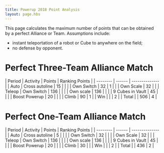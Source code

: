 ```yaml
---
title: Powerup 2018 Point Analysis
layout: page.hbs
---
```


This page calculates the maximum number of points that can be obtained by a perfect Alliance or Team. Assumptions include:

- instant teleportation of a robot or Cube to anywhere on the field;
- no defense by opponent.

# Perfect Three-Team Alliance Match

| Period | Activity | Points | Ranking Points |
| -------- | ------ | -------------- |
| Auto | Cross autoline | 15 | |
| | Own Switch | 32 | 1 |
| | Own Scale | 32 | |
| Teleop | Own Switch | 136 | |
| | Own scale | 136 | |
| | 9 Cubes in Vault | 45 | |
| | Boost Powerup | 20 | |
| | Climb | 90 | 1 |
| Win | | | 2 |
| Total | | 506 | 4 |

# Perfect One-Team Alliance Match

| Period | Activity | Points | Ranking Points |
| -------- | ------ | -------------- |
| Auto | Cross autoline | 5 | |
| | Own Switch | 32 |  |
| | Own Scale | 32 | |
| Teleop | Own Switch | 136 | |
| | Own scale | 136 | |
| | 9 Cubes in Vault | 45 | |
| | Boost Powerup | 20 | |
| | Climb | 30 |  |
| Win | | | 2 |
| Total | | 436 | 2 |

